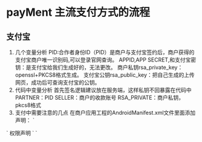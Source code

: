 # payMent 主流支付方式的流程
## 支付宝
1. 几个变量分析
PID:合作者身份ID（PID）是商户与支付宝签约后，商户获得的支付宝商户唯一识别码,可以登录官网查询。
APPID,APP SECRET,和支付宝密钥：是支付宝给我们生成好的，无法更改。
商户私钥rsa_private_key：openssl+PKCS8格式生成。
支付宝公钥rsa_public_key：把自己生成的上传网页，成功后可查询支付宝的公钥。
2. 代码中变量分析
首先签名逻辑建议放在服务端，这样私钥不回暴露在代码中
PARTNER：PID
SELLER：商户的收款账号
RSA_PRIVATE：商户私钥，pkcs8格式
3. 支付中需要注意的几点
在商户应用工程的AndroidManifest.xml文件里面添加声明：
`<activity
            android:name="com.alipay.sdk.app.H5PayActivity"
            android:configChanges="orientation|keyboardHidden|navigation"
            android:exported="false"
            android:screenOrientation="behind" >
</activity>
<activity
            android:name="com.alipay.sdk.auth.AuthActivity"
            android:configChanges="orientation|keyboardHidden|navigation"
            android:exported="false"
            android:screenOrientation="behind" >
 </activity>`
 权限声明
`<uses-permission android:name="android.permission.INTERNET" />
<uses-permission android:name="android.permission.ACCESS_NETWORK_STATE" />
<uses-permission android:name="android.permission.ACCESS_WIFI_STATE" />
<uses-permission android:name="android.permission.READ_PHONE_STATE" />
<uses-permission android:name="android.permission.WRITE_EXTERNAL_STORAGE" />`
